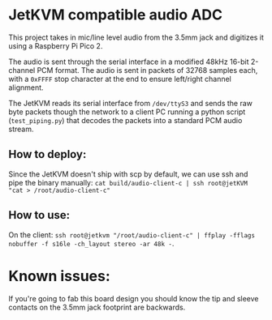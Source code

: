 # JetKVM compatible audio ADC
This project takes in mic/line level audio from the 3.5mm jack and digitizes it using a Raspberry Pi Pico 2.

The audio is sent through the serial interface in a modified 48kHz 16-bit 2-channel PCM format. The audio is sent in packets of 32768 samples each, with a `0xFFFF` stop character at the end to ensure left/right channel alignment.

The JetKVM reads its serial interface from `/dev/ttyS3` and sends the raw byte packets though the network to a client PC running a python script (`test_piping.py`) that decodes the packets into a standard PCM audio stream.

## How to deploy:

Since the JetKVM doesn't ship with scp by default, we can use ssh and pipe the binary manually: `cat build/audio-client-c | ssh root@jetKVM "cat > /root/audio-client-c"`

## How to use:

On the client: `ssh root@jetkvm "/root/audio-client-c" | ffplay -fflags nobuffer -f s16le -ch_layout stereo -ar 48k -`.

# Known issues:
If you're going to fab this board design you should know the tip and sleeve contacts on the 3.5mm jack footprint are backwards.
